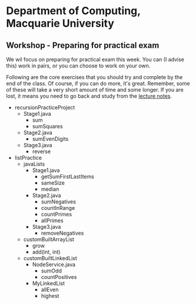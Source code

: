 # Department of Computing, Macquarie University

## Workshop - Preparing for practical exam

We wil focus on preparing for practical exam this week. You can (I advise this) work in pairs, or you can choose to work on your own.

Following are the core exercises that you should try and complete by the end of the class. Of course, if you can do more, it's great. Remember, some of these will take a very short amount of time and some longer. If you are lost, it means you need to go back and study from the [lecture notes](http://rebrand.ly/comp125lectureNotes).

- recursionPracticeProject
	- Stage1.java
		- sum
		- sumSquares
	- Stage2.java
		- sumEvenDigits
	- Stage3.java
		- reverse
- listPractice
	- javaLists
		- Stage1.java
			- getSumFirstLastItems
			- sameSize
			- median
		- Stage2.java
			- sumNegatives
			- countInRange
			- countPrimes
			- allPrimes
		- Stage3.java
			- removeNegatives
	- customBuiltArrayList
		- grow
		- add(int, int)
	- customBuiltLinkedList
		- NodeService.java
			- sumOdd
			- countPositives
		- MyLinkedList
			- allEven
			- highest